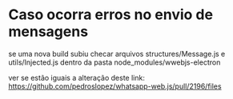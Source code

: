 # Caso ocorra erros no envio de mensagens
se uma nova build subiu checar arquivos structures/Message.js e utils/Injected.js dentro da pasta node_modules/wwebjs-electron

ver se estão iguais a alteração deste link:
https://github.com/pedroslopez/whatsapp-web.js/pull/2196/files